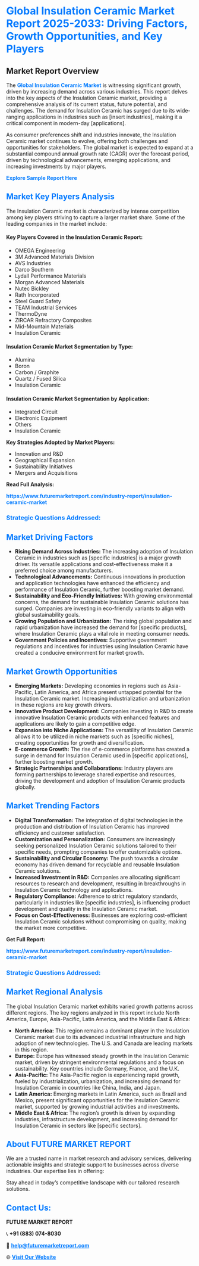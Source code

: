 <h1 style="color: #007BFF;">Global Insulation Ceramic Market Report 2025-2033: Driving Factors, Growth Opportunities, and Key Players</h1>

<section id="overview">
<h2>Market Report Overview</h2>
<p>The <a href="https://www.futuremarketreport.com/industry-report/insulation-ceramic-market" style="color: #007BFF; text-decoration: none;"><strong>Global Insulation Ceramic Market</strong></a> is witnessing significant growth, driven by increasing demand across various industries. This report delves into the key aspects of the Insulation Ceramic market, providing a comprehensive analysis of its current status, future potential, and challenges. The demand for Insulation Ceramic has surged due to its wide-ranging applications in industries such as [insert industries], making it a critical component in modern-day [applications].</p>
<p>As consumer preferences shift and industries innovate, the Insulation Ceramic market continues to evolve, offering both challenges and opportunities for stakeholders. The global market is expected to expand at a substantial compound annual growth rate (CAGR) over the forecast period, driven by technological advancements, emerging applications, and increasing investments by major players.</p>
</section>

<section id="overview">
<p><a href="https://www.futuremarketreport.com/request-sample/reportId=102679" style="color: #007BFF; text-decoration: none;"><strong>Explore Sample Report Here</strong></a></p>
</section>

<section id="key-players">
<h2 style="color: #007BFF;">Market Key Players Analysis</h2>
<p>The Insulation Ceramic market is characterized by intense competition among key players striving to capture a larger market share. Some of the leading companies in the market include:</p>
<h4>Key Players Covered in the Insulation Ceramic Report:</h4>
<ul><li>OMEGA Engineering</li><li>3M Advanced Materials Division</li><li>AVS Industries</li><li>Darco Southern</li><li>Lydall Performance Materials</li><li>Morgan Advanced Materials</li><li>Nutec Bickley</li><li>Rath Incorporated</li><li>Steel Guard Safety</li><li>TEAM Industrial Services</li><li>ThermoDyne</li><li>ZIRCAR Refractory Composites</li><li>Mid-Mountain Materials</li><li>Insulation Ceramic</li></ul>
<h4>Insulation Ceramic Market Segmentation by Type:</h4>
<ul><li>Alumina</li><li>Boron</li><li>Carbon / Graphite</li><li>Quartz / Fused Silica</li><li>Insulation Ceramic</li></ul>

<h4>Insulation Ceramic Market Segmentation by Application:</h4>
<ul><li>Integrated Circuit</li><li>Electronic Equipment</li><li>Others</li><li>Insulation Ceramic</li></ul>
<p><strong>Key Strategies Adopted by Market Players:</strong></p>
<ul>
<li>Innovation and R&D</li>
<li>Geographical Expansion</li>
<li>Sustainability Initiatives</li>
<li>Mergers and Acquisitions</li>
</ul>
</section>

<section>
<p><strong>Read Full Analysis: </strong></p><a href="https://www.futuremarketreport.com/industry-report/insulation-ceramic-market" style="color: #007BFF; text-decoration: none;"><strong>https://www.futuremarketreport.com/industry-report/insulation-ceramic-market</strong></a>
<h3 style="color: #007BFF;">Strategic Questions Addressed:</h3>
</section>

<section id="driving-factors">
<h2 style="color: #007BFF;">Market Driving Factors</h2>
<ul>
<li><strong>Rising Demand Across Industries:</strong> The increasing adoption of Insulation Ceramic in industries such as [specific industries] is a major growth driver. Its versatile applications and cost-effectiveness make it a preferred choice among manufacturers.</li>
<li><strong>Technological Advancements:</strong> Continuous innovations in production and application technologies have enhanced the efficiency and performance of Insulation Ceramic, further boosting market demand.</li>
<li><strong>Sustainability and Eco-Friendly Initiatives:</strong> With growing environmental concerns, the demand for sustainable Insulation Ceramic solutions has surged. Companies are investing in eco-friendly variants to align with global sustainability goals.</li>
<li><strong>Growing Population and Urbanization:</strong> The rising global population and rapid urbanization have increased the demand for [specific products], where Insulation Ceramic plays a vital role in meeting consumer needs.</li>
<li><strong>Government Policies and Incentives:</strong> Supportive government regulations and incentives for industries using Insulation Ceramic have created a conducive environment for market growth.</li>
</ul>
</section>

<section id="growth-opportunities">
<h2 style="color: #007BFF;">Market Growth Opportunities</h2>
<ul>
<li><strong>Emerging Markets:</strong> Developing economies in regions such as Asia-Pacific, Latin America, and Africa present untapped potential for the Insulation Ceramic market. Increasing industrialization and urbanization in these regions are key growth drivers.</li>
<li><strong>Innovative Product Development:</strong> Companies investing in R&D to create innovative Insulation Ceramic products with enhanced features and applications are likely to gain a competitive edge.</li>
<li><strong>Expansion into Niche Applications:</strong> The versatility of Insulation Ceramic allows it to be utilized in niche markets such as [specific niches], creating opportunities for growth and diversification.</li>
<li><strong>E-commerce Growth:</strong> The rise of e-commerce platforms has created a surge in demand for Insulation Ceramic used in [specific applications], further boosting market growth.</li>
<li><strong>Strategic Partnerships and Collaborations:</strong> Industry players are forming partnerships to leverage shared expertise and resources, driving the development and adoption of Insulation Ceramic products globally.</li>
</ul>
</section>

<section id="trending-factors">
<h2 style="color: #007BFF;">Market Trending Factors</h2>
<ul>
<li><strong>Digital Transformation:</strong> The integration of digital technologies in the production and distribution of Insulation Ceramic has improved efficiency and customer satisfaction.</li>
<li><strong>Customization and Personalization:</strong> Consumers are increasingly seeking personalized Insulation Ceramic solutions tailored to their specific needs, prompting companies to offer customizable options.</li>
<li><strong>Sustainability and Circular Economy:</strong> The push towards a circular economy has driven demand for recyclable and reusable Insulation Ceramic solutions.</li>
<li><strong>Increased Investment in R&D:</strong> Companies are allocating significant resources to research and development, resulting in breakthroughs in Insulation Ceramic technology and applications.</li>
<li><strong>Regulatory Compliance:</strong> Adherence to strict regulatory standards, particularly in industries like [specific industries], is influencing product development and quality in the Insulation Ceramic market.</li>
<li><strong>Focus on Cost-Effectiveness:</strong> Businesses are exploring cost-efficient Insulation Ceramic solutions without compromising on quality, making the market more competitive.</li>
</ul>
</section>

<section>
<p><strong>Get Full Report: </strong></p><a href="https://www.futuremarketreport.com/industry-report/insulation-ceramic-market" style="color: #007BFF; text-decoration: none;"><strong>https://www.futuremarketreport.com/industry-report/insulation-ceramic-market</strong></a>
<h3 style="color: #007BFF;">Strategic Questions Addressed:</h3>
</section>


<section id="regional-analysis">
<h2 style="color: #007BFF;">Market Regional Analysis</h2>
<p>The global Insulation Ceramic market exhibits varied growth patterns across different regions. The key regions analyzed in this report include North America, Europe, Asia-Pacific, Latin America, and the Middle East & Africa:</p>
<ul>
<li><strong>North America:</strong> This region remains a dominant player in the Insulation Ceramic market due to its advanced industrial infrastructure and high adoption of new technologies. The U.S. and Canada are leading markets in this region.</li>
<li><strong>Europe:</strong> Europe has witnessed steady growth in the Insulation Ceramic market, driven by stringent environmental regulations and a focus on sustainability. Key countries include Germany, France, and the U.K.</li>
<li><strong>Asia-Pacific:</strong> The Asia-Pacific region is experiencing rapid growth, fueled by industrialization, urbanization, and increasing demand for Insulation Ceramic in countries like China, India, and Japan.</li>
<li><strong>Latin America:</strong> Emerging markets in Latin America, such as Brazil and Mexico, present significant opportunities for the Insulation Ceramic market, supported by growing industrial activities and investments.</li>
<li><strong>Middle East & Africa:</strong> The region’s growth is driven by expanding industries, infrastructure development, and increasing demand for Insulation Ceramic in sectors like [specific sectors].</li>
</ul>
</section>

<footer>
<h2 style="color: #007BFF;">About FUTURE MARKET REPORT</h2>
<p>We are a trusted name in market research and advisory services, delivering actionable insights and strategic support to businesses across diverse industries. Our expertise lies in offering:</p>

<p>Stay ahead in today’s competitive landscape with our tailored research solutions.</p>

<h2 style="color: #007BFF;">Contact Us:</h2>
<p><strong>FUTURE MARKET REPORT</strong></p>
<p>📞 <strong>+91 (883) 074-8030</strong></p>
<p>📧 <strong><a href="mailto:help@futuremarketreport.com" style="color: #007BFF;">help@futuremarketreport.com</a></strong></p>
<p>🌐 <strong><a href="https://www.futuremarketreport.com/" style="color: #007BFF;">Visit Our Website</a></strong></p>
</footer>